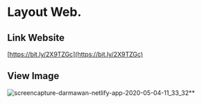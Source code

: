 # Layout Web.
## Link Website
[https://bit.ly/2X9TZGc](https://bit.ly/2X9TZGc)
## View Image
![screencapture-darmawan-netlify-app-2020-05-04-11_33_32](https://user-images.githubusercontent.com/60034008/80936461-7bb52c00-8dfb-11ea-9cbb-a9629e1cd1e9.png)**

